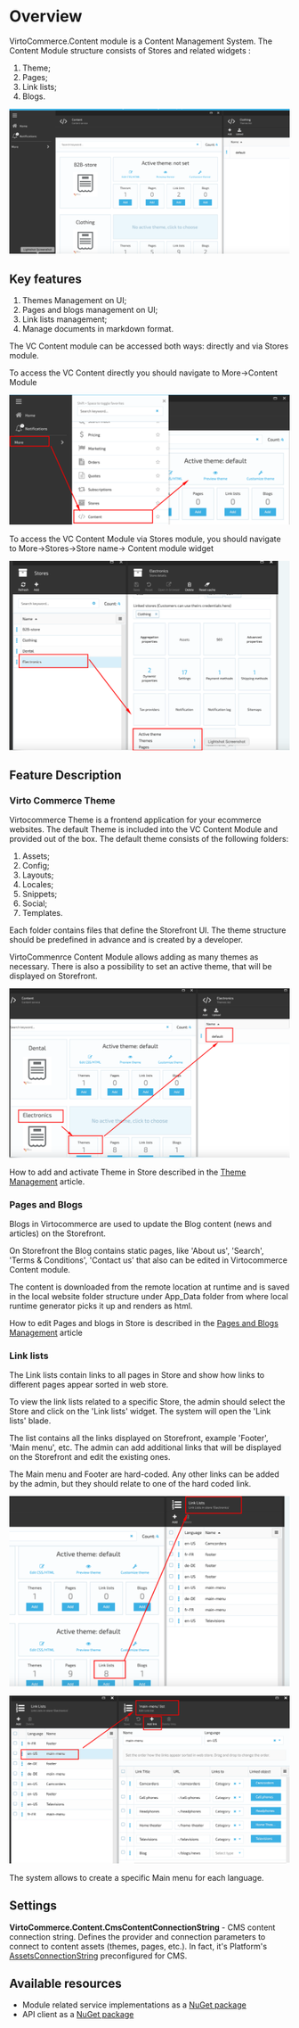 
# Overview

VirtoCommerce.Content module is a  Content Management System. The Content Module structure consists of Stores and related widgets :

1. Theme;
1. Pages;
1. Link lists;
1. Blogs.

![Content Module](media/screen-content-module.png)

## Key features

1. Themes Management on UI;
1. Pages and blogs management on UI;
1. Link lists management;
1. Manage documents in markdown format.

The VC Content module can be accessed both ways: directly and via Stores module.

To access the VC Content directly you should navigate to More->Content Module

![Direct Access](media/screen-access-content-directly.png)

To access the VC Content Module via Stores module, you should navigate to More->Stores->Store name-> Content module widget

![Access from Store Module](media/screen-access-from-store-module.png)

## Feature Description

### Virto Commerce Theme

Virtocommerce Theme is a frontend application for your ecommerce websites.
The default Theme is included into the VC Content Module and provided out of the box. The default theme consists of the following folders:

1. Assets;
1. Config;
1. Layouts;
1. Locales;
1. Snippets;
1. Social;
1. Templates.

Each folder contains files that define the Storefront UI.
The theme structure should be predefined in advance and is created by a developer.

VirtoCommenrce Content Module allows adding as many themes as necessary. There is also a possibility to set an active theme, that will be displayed on Storefront.

![Theme View](media/screen-theme-view.png)

How to add and activate Theme in Store described in the [Theme Management](theme-management.md) article.

### Pages and Blogs

Blogs in Virtocommerce are used to update the Blog content (news and articles) on the Storefront.

On Storefront the Blog contains static pages, like 'About us', 'Search', 'Terms & Conditions', 'Contact us' that also can be edited in Virtocommerce Content module.

 The content is downloaded from the remote location at runtime and is saved in the local website folder structure under App_Data folder from where local runtime generator picks it up and renders as html.

How to edit Pages and blogs in Store is described in the [Pages and Blogs Management](pages-blogs-management.md) article

### Link lists

The Link lists contain links to all pages in Store and show how links to different pages appear sorted in web store.

To view the link lists related to a specific Store, the admin should select the Store and click on the 'Link lists' widget. The system will open the 'Link lists' blade.

The list contains all the links displayed on Storefront, example 'Footer', 'Main menu', etc. The admin can add additional links that will be displayed on the Storefront and edit the existing ones.

The Main menu and Footer are hard-coded. Any other links can be added by the admin, but they should relate to one of the hard coded link.

![Links list](media/screen-link-lists.png)

![Main menu](media/screen-main-menu-link.png)

The system allows to create a specific Main menu for each language.

## Settings

**VirtoCommerce.Content.CmsContentConnectionString** - CMS content connection string. Defines the provider and connection parameters to connect to content assets (themes, pages, etc.). In fact, it's Platform's <a href="https://virtocommerce.com/docs/vc2devguide/deployment/platform-settings" target="_blank">AssetsConnectionString</a> preconfigured for CMS.

## Available resources

* Module related service implementations as a <a href="https://www.nuget.org/packages/VirtoCommerce.ContentModule.Data" target="_blank">NuGet package</a>
* API client as a <a href="https://www.nuget.org/packages/VirtoCommerce.ContentModule.Client" target="_blank">NuGet package</a>
